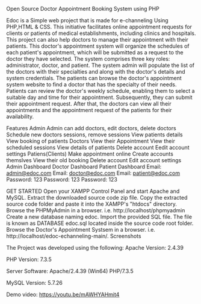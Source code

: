 Open Source Doctor Appointment Booking System using PHP

Edoc is a Simple web project that is made for e-channeling Using PHP,HTML & CSS. This initiative facilitates online appointment requests for clients or patients of medical establishments, including clinics and hospitals. This project can also help doctors to manage their appointment with their patients. This doctor's appointment system will organize the schedules of each patient's appointment, which will be submitted as a request to the doctor they have selected. The system comprises three key roles: administrator, doctor, and patient. The system admin will populate the list of the doctors with their specialties and along with the doctor's details and system credentials. The patients can browse the doctor's appointment system website to find a doctor that has the specialty of their needs. Patients can review the doctor's weekly schedule, enabling them to select a suitable day and time for their appointment. Subsequently, they can submit their appointment request. After that, the doctors can view all their appointments and the appointment request of the patients for their availability.

Features
Admin
Admin can add doctors, edit doctors, delete doctors
Schedule new doctors sessions, remove sessions
View patients details
View booking of patients
Doctors
View their Appointment
View their scheduled sessions
View details of patients
Delete account
Eedit account settings
Patiens(Clients)
Make appointment online
Create accounts themslves
View their old booking
Delete account
Edit account settings
Admin Dashboard	Doctor Dashboard	Patient Dashboard
Email: admin@edoc.com	Email: doctor@edoc.com	Email: patient@edoc.com
Password: 123	Password: 123	Password: 123
		
GET STARTED
Open your XAMPP Control Panel and start Apache and MySQL.
Extract the downloaded source code zip file.
Copy the extracted source code folder and paste it into the XAMPP's "htdocs" directory.
Browse the PHPMyAdmin in a browser. i.e. http://localhost/phpmyadmin
Create a new database naming edoc.
Import the provided SQL file. The file is known as DATABASE edoc.sql located inside the source code root folder.
Browse the Doctor's Appointment Systsem in a browser. i.e. http://localhost/edoc-echanneling-main/.
Screenshots
			
			
The Project was developed using the following:
Apache Version: 2.4.39

PHP Version: 7.3.5

Server Software: Apache/2.4.39 (Win64) PHP/7.3.5

MySQL Version: 5.7.26

Demo video: https://youtu.be/mAWHYAHmit4